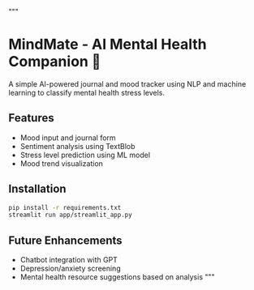 """
# MindMate - AI Mental Health Companion 🧠

A simple AI-powered journal and mood tracker using NLP and machine learning to classify mental health stress levels.

## Features
- Mood input and journal form
- Sentiment analysis using TextBlob
- Stress level prediction using ML model
- Mood trend visualization

## Installation
```bash
pip install -r requirements.txt
streamlit run app/streamlit_app.py
```

## Future Enhancements
- Chatbot integration with GPT
- Depression/anxiety screening
- Mental health resource suggestions based on analysis
"""
